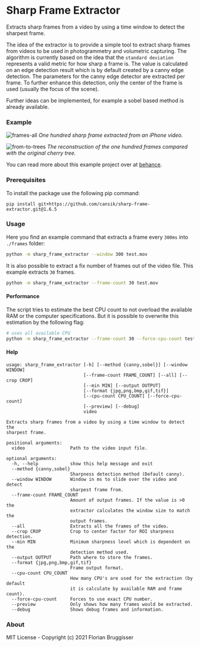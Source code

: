 # Sharp Frame Extractor
Extracts sharp frames from a video by using a time window to detect the sharpest frame.

The idea of the extractor is to provide a simple tool to extract sharp frames from videos to be used in photogrammetry and volumetric capturing.
The algorithm is currently based on the idea that the `standard deviation` represents a valid metric for how sharp a frame is. The value is calculated on an edge detection result which is by default created by a canny edge detection. The parameters for the canny edge detector are extracted per frame. To further enhance this detection, only the center of the frame is used (usually the focus of the scene).

Further ideas can be implemented, for example a sobel based method is already available.

### Example

![frames-all](https://user-images.githubusercontent.com/5220162/117341573-9a348400-aea2-11eb-9567-370a605c4f62.jpg)
*One hundred sharp frame extracted from an iPhone video.*

![from-to-trees](https://user-images.githubusercontent.com/5220162/117341592-a02a6500-aea2-11eb-89e4-f4eb3d1eac07.jpg)
*The reconstruction of the one hundred frames compared with the original cherry tree.*

You can read more about this example project over at [behance](https://www.behance.net/gallery/118822685/Immersive-Memories).

### Prerequisites
To install the package use the following pip command:

```
pip install git+https://github.com/cansik/sharp-frame-extractor.git@1.6.5
```

### Usage

Here you find an example command that extracts a frame every `300ms` into `./frames` folder:

```bash
python -m sharp_frame_extractor --window 300 test.mov
```

It is also possible to extract a fix number of frames out of the video file. This example extracts `30` frames.

```bash
python -m sharp_frame_extractor --frame-count 30 test.mov
```

#### Performance

The script tries to estimate the best CPU count to not overload the available RAM or the computer specifications. But it is possible to overwrite this estimation by the following flag:

```bash
# uses all available CPU
python -m sharp_frame_extractor --frame-count 30 --force-cpu-count test.mov
```

#### Help

```
usage: sharp_frame_extractor [-h] [--method {canny,sobel}] [--window WINDOW]
                             [--frame-count FRAME_COUNT] [--all] [--crop CROP]
                             [--min MIN] [--output OUTPUT]
                             [--format {jpg,png,bmp,gif,tif}]
                             [--cpu-count CPU_COUNT] [--force-cpu-count]
                             [--preview] [--debug]
                             video

Extracts sharp frames from a video by using a time window to detect the
sharpest frame.

positional arguments:
  video                 Path to the video input file.

optional arguments:
  -h, --help            show this help message and exit
  --method {canny,sobel}
                        Sharpness detection method (Default canny).
  --window WINDOW       Window in ms to slide over the video and detect
                        sharpest frame from.
  --frame-count FRAME_COUNT
                        Amount of output frames. If the value is >0 the
                        extractor calculates the window size to match the
                        output frames.
  --all                 Extracts all the frames of the video.
  --crop CROP           Crop to center factor for ROI sharpness detection.
  --min MIN             Minimum sharpness level which is dependent on the
                        detection method used.
  --output OUTPUT       Path where to store the frames.
  --format {jpg,png,bmp,gif,tif}
                        Frame output format.
  --cpu-count CPU_COUNT
                        How many CPU's are used for the extraction (by default
                        it is calculate by available RAM and frame count).
  --force-cpu-count     Forces to use exact CPU number.
  --preview             Only shows how many frames would be extracted.
  --debug               Shows debug frames and information.
```

### About
MIT License - Copyright (c) 2021 Florian Bruggisser
